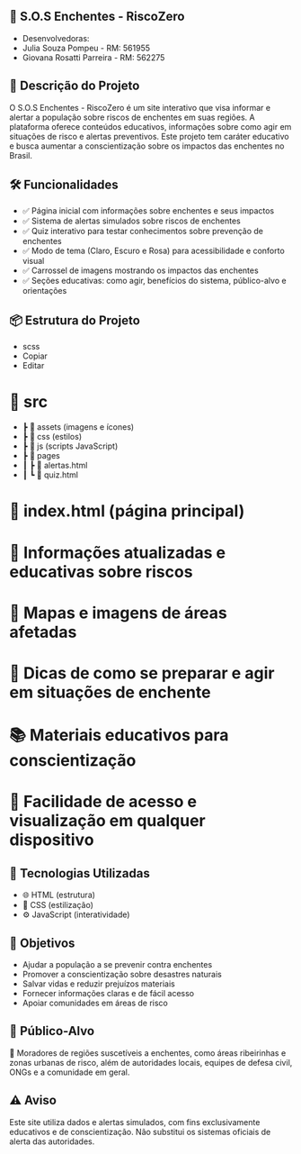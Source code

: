 ## 🌊 S.O.S Enchentes - RiscoZero
- Desenvolvedoras:
- Julia Souza Pompeu - RM: 561955
- Giovana Rosatti Parreira - RM: 562275

## 📜 Descrição do Projeto
O S.O.S Enchentes - RiscoZero é um site interativo que visa informar e alertar a população sobre riscos de enchentes em suas regiões. A plataforma oferece conteúdos educativos, informações sobre como agir em situações de risco e alertas preventivos. Este projeto tem caráter educativo e busca aumentar a conscientização sobre os impactos das enchentes no Brasil.

## 🛠️ Funcionalidades
- ✅ Página inicial com informações sobre enchentes e seus impactos
- ✅ Sistema de alertas simulados sobre riscos de enchentes
- ✅ Quiz interativo para testar conhecimentos sobre prevenção de enchentes
- ✅ Modo de tema (Claro, Escuro e Rosa) para acessibilidade e conforto visual
- ✅ Carrossel de imagens mostrando os impactos das enchentes
- ✅ Seções educativas: como agir, benefícios do sistema, público-alvo e orientações

## 📦 Estrutura do Projeto
- scss
- Copiar
- Editar
# 📁 src
 - ┣ 📁 assets (imagens e ícones)
 -  ┣ 📁 css (estilos)
 -  ┣ 📁 js (scripts JavaScript)
 -  ┣ 📁 pages
 -   ┃ ┣ 📄 alertas.html
 -   ┃ ┗ 📄 quiz.html
# 📄 index.html (página principal)


# 📡 Informações atualizadas e educativas sobre riscos

# 📍 Mapas e imagens de áreas afetadas

# 📑 Dicas de como se preparar e agir em situações de enchente

# 📚 Materiais educativos para conscientização

# 📲 Facilidade de acesso e visualização em qualquer dispositivo

## 🧠 Tecnologias Utilizadas
- 🌐 HTML (estrutura)
- 🎨 CSS (estilização)
- ⚙️ JavaScript (interatividade)

## 🎯 Objetivos
- Ajudar a população a se prevenir contra enchentes
- Promover a conscientização sobre desastres naturais
- Salvar vidas e reduzir prejuízos materiais
- Fornecer informações claras e de fácil acesso
- Apoiar comunidades em áreas de risco

## 📍 Público-Alvo
👥 Moradores de regiões suscetíveis a enchentes, como áreas ribeirinhas e zonas urbanas de risco, além de autoridades locais, equipes de defesa civil, ONGs e a comunidade em geral.

## ⚠️ Aviso
Este site utiliza dados e alertas simulados, com fins exclusivamente educativos e de conscientização. Não substitui os sistemas oficiais de alerta das autoridades.
